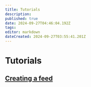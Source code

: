 ```yaml
---
title: Tutorials
description: 
published: true
date: 2024-09-27T04:46:04.192Z
tags: 
editor: markdown
dateCreated: 2024-09-27T03:55:41.201Z
---
```


# Tutorials

## [Creating a feed](/AT_Protocol/Opinionated_Services/Feed_Generators/Tutorials/Creating_a_feed)